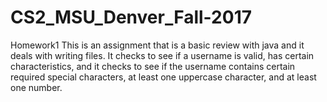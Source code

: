 # CS2_MSU_Denver_Fall-2017
Homework1
This is an assignment that is a basic review with java and it deals with writing files. It checks to see if a username is valid, has certain characteristics, and it checks to see if the username contains certain required special characters, at least one uppercase character, and at least one number.
